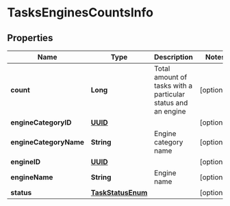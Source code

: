

# TasksEnginesCountsInfo

## Properties

Name | Type | Description | Notes
------------ | ------------- | ------------- | -------------
**count** | **Long** | Total amount of tasks with a particular status and an engine |  [optional]
**engineCategoryID** | [**UUID**](UUID.md) |  |  [optional]
**engineCategoryName** | **String** | Engine category name |  [optional]
**engineID** | [**UUID**](UUID.md) |  |  [optional]
**engineName** | **String** | Engine name |  [optional]
**status** | [**TaskStatusEnum**](TaskStatusEnum.md) |  |  [optional]




